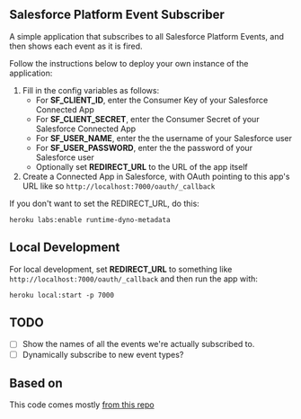 ## Salesforce Platform Event Subscriber

A simple application that subscribes to all Salesforce Platform Events, and then
shows each event as it is fired.

Follow the instructions below to deploy your own instance of the application:

1. Fill in the config variables as follows:
    - For **SF_CLIENT_ID**, enter the Consumer Key of your Salesforce Connected App
    - For **SF_CLIENT_SECRET**, enter the Consumer Secret of your Salesforce Connected App
    - For **SF_USER_NAME**, enter the the username of your Salesforce user
    - For **SF_USER_PASSWORD**, enter the the password of your Salesforce user
    - Optionally set **REDIRECT_URL** to the URL of the app itself
2. Create a Connected App in Salesforce, with OAuth pointing to this app's URL like so `http://localhost:7000/oauth/_callback`

If you don't want to set the REDIRECT_URL, do this:

    heroku labs:enable runtime-dyno-metadata

## Local Development

For local development, set **REDIRECT_URL** to something like `http://localhost:7000/oauth/_callback` and then run the app with:

`heroku local:start -p 7000`

## TODO

- [ ] Show the names of all the events we're actually subscribed to.
- [ ] Dynamically subscribe to new event types?

## Based on

This code comes mostly [from this repo](https://github.com/ccoenraets/northern-trail-manufacturing)
